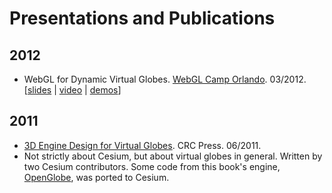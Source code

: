 # Presentations and Publications

## 2012

* WebGL for Dynamic Virtual Globes.  [WebGL Camp Orlando](http://www.webglcamp.com/wiki/index.php?title=AgendaOrlando1).  03/2012. [[slides](http://www.seas.upenn.edu/~pcozzi/downloads/WebGLForDynamicVirtualGlobes.pdf) | [video](http://www.youtube.com/watch?v=Bxk-bkiLbEo) | [demos](http://cesium.agi.com/)]

## 2011

* [3D Engine Design for Virtual Globes](http://www.virtualglobebook.com/).  CRC Press.  06/2011.
 * Not strictly about Cesium, but about virtual globes in general.  Written by two Cesium contributors.  Some code from this book's engine, [OpenGlobe](https://github.com/virtualglobebook/OpenGlobe), was ported to Cesium.